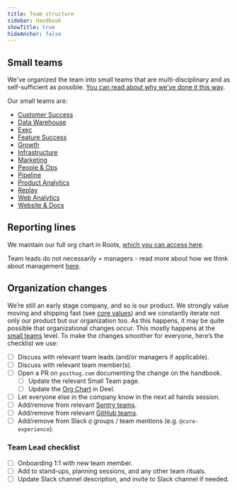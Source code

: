 ```yaml
---
title: Team structure
sidebar: Handbook
showTitle: true
hideAnchor: false
---
```


## Small teams

We've organized the team into small teams that are multi-disciplinary and as self-sufficient as possible. [You can read about why we've done it this way](/handbook/company/small-teams).

Our small teams are:

- [Customer Success](/handbook/small-teams/customer-success)
- [Data Warehouse](/handbook/small-teams/dw)
- [Exec](/handbook/small-teams/exec)
- [Feature Success](/handbook/small-teams/feature-success)
- [Growth](/handbook/small-teams/growth)
- [Infrastructure](/handbook/small-teams/infrastructure)
- [Marketing](/handbook/small-teams/marketing)
- [People & Ops](/handbook/small-teams/people)
- [Pipeline](/handbook/small-teams/pipeline)
- [Product Analytics](/handbook/small-teams/product-analytics)
- [Replay](/handbook/small-teams/replay)
- [Web Analytics](/handbook/small-teams/web-analytics)
- [Website & Docs](/handbook/small-teams/website-docs)

## Reporting lines

We maintain our full org chart in Roots, [which you can access here](https://app.tryroots.io/org-chart).

Team leads do not necessarily = managers - read more about how we think about management [here](/handbook/company/management). 

## Organization changes

We’re still an early stage company, and so is our product. We strongly value moving and shipping fast (see [core values](/handbook/company/values)) and we constantly iterate not only our product but our organization too. As this happens, it may be quite possible that organizational changes occur. This mostly happens at the [small teams](/handbook/company/small-teams) level. To make the changes smoother for everyone, here’s the checklist we use:

- [ ] Discuss with relevant team leads (and/or managers if applicable).
- [ ] Discuss with relevant team member(s).
- [ ] Open a PR on `posthog.com` documenting the change on the handbook.
    - [ ] Update the relevant Small Team page.
    - [ ] Update the [Org Chart](https://app.tryroots.io/org-chart) in Deel.
- [ ] Let everyone else in the company know in the next all hands session.
- [ ] Add/remove from relevant [Sentry teams](https://sentry.io/settings/posthog/teams/).
- [ ] Add/remove from relevant [GitHub teams](https://github.com/orgs/PostHog/teams).
- [ ] Add/remove from Slack `@` groups / team mentions (e.g. `@core-experience`).

### Team Lead checklist
- [ ] Onboarding 1:1 with new team member.
- [ ] Add to stand-ups, planning sessions, and any other team rituals.
- [ ] Update Slack channel description, and invite to Slack channel if needed.
